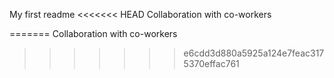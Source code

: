 My first readme
<<<<<<< HEAD
 Collaboration with co-workers

=======
Collaboration with co-workers
>>>>>>> e6cdd3d880a5925a124e7feac3175370effac761
